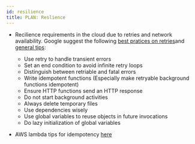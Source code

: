 ```yaml
---
id: resilience
title: PLAN: Reslience
---
```


- Recilience requirements in the cloud due to retries and network availability. Google suggest the following [best pratices on retries](https://cloud.google.com/functions/docs/bestpractices/retries)and [general tips](https://cloud.google.com/functions/docs/bestpractices/tips):
  - Use retry to handle transient errors
  - Set an end condition to avoid infinite retry loops
  - Distinguish between retriable and fatal errors
  - Write idempotent functions (Especially make retryable background functions idempotent)
  - Ensure HTTP functions send an HTTP response
  - Do not start background activities
  - Always delete temporary files
  - Use dependencies wisely
  - Use global variables to reuse objects in future invocations
  - Do lazy initialization of global variables

- AWS lambda tips for idempotency [here](https://cloudonaut.io/your-lambda-function-might-execute-twice-deal-with-it/)